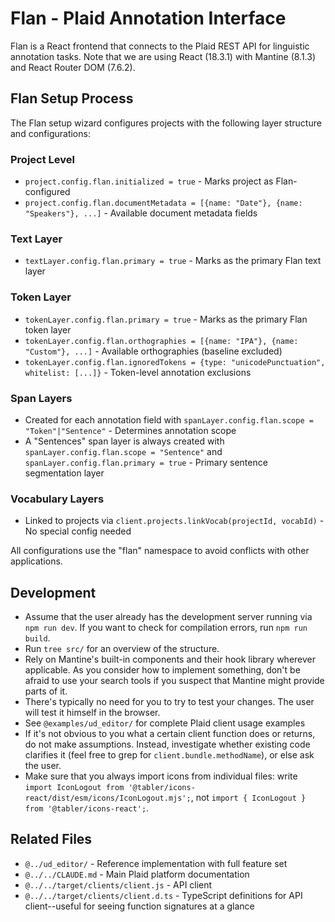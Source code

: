 # Flan - Plaid Annotation Interface

Flan is a React frontend that connects to the Plaid REST API for linguistic annotation tasks.
Note that we are using React (18.3.1) with Mantine (8.1.3) and React Router DOM (7.6.2).

## Flan Setup Process

The Flan setup wizard configures projects with the following layer structure and configurations:

### Project Level
- `project.config.flan.initialized = true` - Marks project as Flan-configured
- `project.config.flan.documentMetadata = [{name: "Date"}, {name: "Speakers"}, ...]` - Available document metadata fields

### Text Layer
- `textLayer.config.flan.primary = true` - Marks as the primary Flan text layer

### Token Layer  
- `tokenLayer.config.flan.primary = true` - Marks as the primary Flan token layer
- `tokenLayer.config.flan.orthographies = [{name: "IPA"}, {name: "Custom"}, ...]` - Available orthographies (baseline excluded)
- `tokenLayer.config.flan.ignoredTokens = {type: "unicodePunctuation", whitelist: [...]}` - Token-level annotation exclusions

### Span Layers
- Created for each annotation field with `spanLayer.config.flan.scope = "Token"|"Sentence"` - Determines annotation scope
- A "Sentences" span layer is always created with `spanLayer.config.flan.scope = "Sentence"` and `spanLayer.config.flan.primary = true` - Primary sentence segmentation layer

### Vocabulary Layers
- Linked to projects via `client.projects.linkVocab(projectId, vocabId)` - No special config needed

All configurations use the "flan" namespace to avoid conflicts with other applications.

## Development

* Assume that the user already has the development server running via `npm run dev`. 
  If you want to check for compilation errors, run `npm run build`.
* Run `tree src/` for an overview of the structure.
* Rely on Mantine's built-in components and their hook library wherever applicable.
  As you consider how to implement something, don't be afraid to use your search tools if you suspect that Mantine might provide parts of it.
* There's typically no need for you to try to test your changes. The user will test it himself in the browser.
* See `@examples/ud_editor/` for complete Plaid client usage examples
* If it's not obvious to you what a certain client function does or returns, do not make assumptions. Instead, investigate whether existing code clarifies it (feel free to grep for `client.bundle.methodName`), or else ask the user.
* Make sure that you always import icons from individual files: write `import IconLogout from '@tabler/icons-react/dist/esm/icons/IconLogout.mjs';`, not `import { IconLogout } from '@tabler/icons-react';`.

## Related Files

- `@../ud_editor/` - Reference implementation with full feature set
- `@../../CLAUDE.md` - Main Plaid platform documentation
- `@../../target/clients/client.js` - API client
- `@../../target/clients/client.d.ts` - TypeScript definitions for API client--useful for seeing function signatures at a glance
